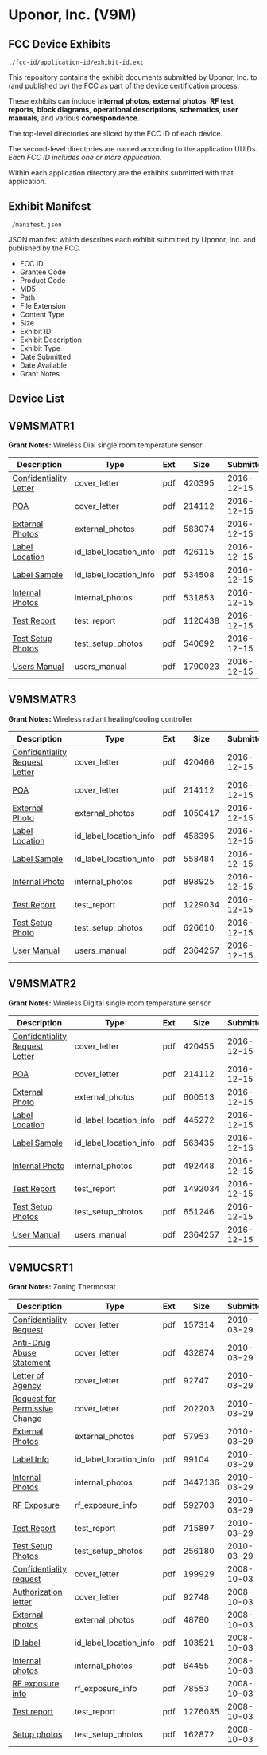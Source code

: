 # Uponor, Inc. (V9M)
## FCC Device Exhibits

```
./fcc-id/application-id/exhibit-id.ext
```

This repository contains the exhibit documents submitted by Uponor, Inc. to (and published by) the FCC as part of the device certification process.

These exhibits can include **internal photos**, **external photos**, **RF test reports**, **block diagrams**, **operational descriptions**, **schematics**, **user manuals**, and various **correspondence**.

The top-level directories are sliced by the FCC ID of each device.

The second-level directories are named according to the application UUIDs. *Each FCC ID includes one or more application.*

Within each application directory are the exhibits submitted with that application. 

## Exhibit Manifest

```
./manifest.json
```

JSON manifest which describes each exhibit submitted by Uponor, Inc. and published by the FCC.

- FCC ID
- Grantee Code
- Product Code
- MD5
- Path
- File Extension
- Content Type
- Size
- Exhibit ID
- Exhibit Description
- Exhibit Type
- Date Submitted
- Date Available
- Grant Notes

## Device List
## V9MSMATR1
**Grant Notes:** Wireless Dial single room temperature sensor

| Description | Type | Ext | Size | Submitted | Available |
| ----------- | ---- | --- | ---- | --------- | --------- |
| [Confidentiality Letter](V9MSMATR1/9ee9008006bb1474721e2c77a50b0a3a/3229796.pdf) | cover_letter | pdf | 420395 | 2016-12-15 | 2016-12-15 |
| [POA](V9MSMATR1/9ee9008006bb1474721e2c77a50b0a3a/3229741.pdf) | cover_letter | pdf | 214112 | 2016-12-15 | 2016-12-15 |
| [External Photos](V9MSMATR1/9ee9008006bb1474721e2c77a50b0a3a/3229797.pdf) | external_photos | pdf | 583074 | 2016-12-15 | 2016-12-15 |
| [Label Location](V9MSMATR1/9ee9008006bb1474721e2c77a50b0a3a/3229799.pdf) | id_label_location_info | pdf | 426115 | 2016-12-15 | 2016-12-15 |
| [Label Sample](V9MSMATR1/9ee9008006bb1474721e2c77a50b0a3a/3229800.pdf) | id_label_location_info | pdf | 534508 | 2016-12-15 | 2016-12-15 |
| [Internal Photos](V9MSMATR1/9ee9008006bb1474721e2c77a50b0a3a/3229798.pdf) | internal_photos | pdf | 531853 | 2016-12-15 | 2016-12-15 |
| [Test Report](V9MSMATR1/9ee9008006bb1474721e2c77a50b0a3a/3229802.pdf) | test_report | pdf | 1120438 | 2016-12-15 | 2016-12-15 |
| [Test Setup Photos](V9MSMATR1/9ee9008006bb1474721e2c77a50b0a3a/3229803.pdf) | test_setup_photos | pdf | 540692 | 2016-12-15 | 2016-12-15 |
| [Users Manual](V9MSMATR1/9ee9008006bb1474721e2c77a50b0a3a/3229804.pdf) | users_manual | pdf | 1790023 | 2016-12-15 | 2016-12-15 |
## V9MSMATR3
**Grant Notes:** Wireless radiant heating/cooling controller

| Description | Type | Ext | Size | Submitted | Available |
| ----------- | ---- | --- | ---- | --------- | --------- |
| [Confidentiality Request Letter](V9MSMATR3/0ffd934dc0ede8f62cbc0e8a720e7637/3229736.pdf) | cover_letter | pdf | 420466 | 2016-12-15 | 2016-12-15 |
| [POA](V9MSMATR3/0ffd934dc0ede8f62cbc0e8a720e7637/3229741.pdf) | cover_letter | pdf | 214112 | 2016-12-15 | 2016-12-15 |
| [External Photo](V9MSMATR3/0ffd934dc0ede8f62cbc0e8a720e7637/3229737.pdf) | external_photos | pdf | 1050417 | 2016-12-15 | 2016-12-15 |
| [Label Location](V9MSMATR3/0ffd934dc0ede8f62cbc0e8a720e7637/3229739.pdf) | id_label_location_info | pdf | 458395 | 2016-12-15 | 2016-12-15 |
| [Label Sample](V9MSMATR3/0ffd934dc0ede8f62cbc0e8a720e7637/3229740.pdf) | id_label_location_info | pdf | 558484 | 2016-12-15 | 2016-12-15 |
| [Internal Photo](V9MSMATR3/0ffd934dc0ede8f62cbc0e8a720e7637/3229738.pdf) | internal_photos | pdf | 898925 | 2016-12-15 | 2016-12-15 |
| [Test Report](V9MSMATR3/0ffd934dc0ede8f62cbc0e8a720e7637/3229742.pdf) | test_report | pdf | 1229034 | 2016-12-15 | 2016-12-15 |
| [Test Setup Photo](V9MSMATR3/0ffd934dc0ede8f62cbc0e8a720e7637/3229743.pdf) | test_setup_photos | pdf | 626610 | 2016-12-15 | 2016-12-15 |
| [User Manual](V9MSMATR3/0ffd934dc0ede8f62cbc0e8a720e7637/3229744.pdf) | users_manual | pdf | 2364257 | 2016-12-15 | 2016-12-15 |
## V9MSMATR2
**Grant Notes:** Wireless Digital single room temperature sensor

| Description | Type | Ext | Size | Submitted | Available |
| ----------- | ---- | --- | ---- | --------- | --------- |
| [Confidentiality Request Letter](V9MSMATR2/1d8ef2407354f6eacb31cfbb55942cc2/3229750.pdf) | cover_letter | pdf | 420455 | 2016-12-15 | 2016-12-15 |
| [POA](V9MSMATR2/1d8ef2407354f6eacb31cfbb55942cc2/3229741.pdf) | cover_letter | pdf | 214112 | 2016-12-15 | 2016-12-15 |
| [External Photo](V9MSMATR2/1d8ef2407354f6eacb31cfbb55942cc2/3229751.pdf) | external_photos | pdf | 600513 | 2016-12-15 | 2016-12-15 |
| [Label Location](V9MSMATR2/1d8ef2407354f6eacb31cfbb55942cc2/3229753.pdf) | id_label_location_info | pdf | 445272 | 2016-12-15 | 2016-12-15 |
| [Label Sample](V9MSMATR2/1d8ef2407354f6eacb31cfbb55942cc2/3229754.pdf) | id_label_location_info | pdf | 563435 | 2016-12-15 | 2016-12-15 |
| [Internal Photo](V9MSMATR2/1d8ef2407354f6eacb31cfbb55942cc2/3229752.pdf) | internal_photos | pdf | 492448 | 2016-12-15 | 2016-12-15 |
| [Test Report](V9MSMATR2/1d8ef2407354f6eacb31cfbb55942cc2/3229756.pdf) | test_report | pdf | 1492034 | 2016-12-15 | 2016-12-15 |
| [Test Setup Photos](V9MSMATR2/1d8ef2407354f6eacb31cfbb55942cc2/3229757.pdf) | test_setup_photos | pdf | 651246 | 2016-12-15 | 2016-12-15 |
| [User Manual](V9MSMATR2/1d8ef2407354f6eacb31cfbb55942cc2/3229758.pdf) | users_manual | pdf | 2364257 | 2016-12-15 | 2016-12-15 |
## V9MUCSRT1
**Grant Notes:** Zoning Thermostat

| Description | Type | Ext | Size | Submitted | Available |
| ----------- | ---- | --- | ---- | --------- | --------- |
| [Confidentiality Request](V9MUCSRT1/8d628e8031c7a7a77542758deade703a/1258564.pdf) | cover_letter | pdf | 157314 | 2010-03-29 | 2010-03-29 |
| [Anti-Drug Abuse Statement](V9MUCSRT1/8d628e8031c7a7a77542758deade703a/1258565.pdf) | cover_letter | pdf | 432874 | 2010-03-29 | 2010-03-29 |
| [Letter of Agency](V9MUCSRT1/8d628e8031c7a7a77542758deade703a/1258566.pdf) | cover_letter | pdf | 92747 | 2010-03-29 | 2010-03-29 |
| [Request for Permissive Change](V9MUCSRT1/8d628e8031c7a7a77542758deade703a/1258569.pdf) | cover_letter | pdf | 202203 | 2010-03-29 | 2010-03-29 |
| [External Photos](V9MUCSRT1/8d628e8031c7a7a77542758deade703a/1258568.pdf) | external_photos | pdf | 57953 | 2010-03-29 | 2010-05-13 |
| [Label Info](V9MUCSRT1/8d628e8031c7a7a77542758deade703a/1258571.pdf) | id_label_location_info | pdf | 99104 | 2010-03-29 | 2010-03-29 |
| [Internal Photos](V9MUCSRT1/8d628e8031c7a7a77542758deade703a/1258570.pdf) | internal_photos | pdf | 3447136 | 2010-03-29 | 2010-05-13 |
| [RF Exposure](V9MUCSRT1/8d628e8031c7a7a77542758deade703a/1258574.pdf) | rf_exposure_info | pdf | 592703 | 2010-03-29 | 2010-03-29 |
| [Test Report](V9MUCSRT1/8d628e8031c7a7a77542758deade703a/1258560.pdf) | test_report | pdf | 715897 | 2010-03-29 | 2010-03-29 |
| [Test Setup Photos](V9MUCSRT1/8d628e8031c7a7a77542758deade703a/1258561.pdf) | test_setup_photos | pdf | 256180 | 2010-03-29 | 2010-05-13 |
| [Confidentiality request](V9MUCSRT1/427d4c79264e5f83c3169c037cdaf0ae/1011207.pdf) | cover_letter | pdf | 199929 | 2008-10-03 | 2008-10-03 |
| [Authorization letter](V9MUCSRT1/427d4c79264e5f83c3169c037cdaf0ae/1011208.pdf) | cover_letter | pdf | 92748 | 2008-10-03 | 2008-10-03 |
| [External photos](V9MUCSRT1/427d4c79264e5f83c3169c037cdaf0ae/1011218.pdf) | external_photos | pdf | 48780 | 2008-10-03 | 2008-11-17 |
| [ID label](V9MUCSRT1/427d4c79264e5f83c3169c037cdaf0ae/1011219.pdf) | id_label_location_info | pdf | 103521 | 2008-10-03 | 2008-10-03 |
| [Internal photos](V9MUCSRT1/427d4c79264e5f83c3169c037cdaf0ae/1011220.pdf) | internal_photos | pdf | 64455 | 2008-10-03 | 2008-11-17 |
| [RF exposure info](V9MUCSRT1/427d4c79264e5f83c3169c037cdaf0ae/1011221.pdf) | rf_exposure_info | pdf | 78553 | 2008-10-03 | 2008-10-03 |
| [Test report](V9MUCSRT1/427d4c79264e5f83c3169c037cdaf0ae/1011216.pdf) | test_report | pdf | 1276035 | 2008-10-03 | 2008-10-03 |
| [Setup photos](V9MUCSRT1/427d4c79264e5f83c3169c037cdaf0ae/1011217.pdf) | test_setup_photos | pdf | 162872 | 2008-10-03 | 2008-11-17 |
